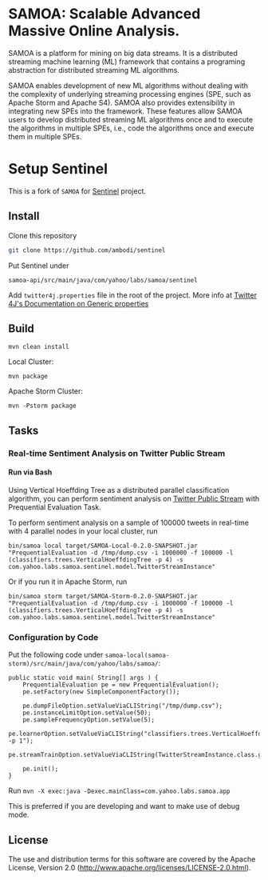 SAMOA: Scalable Advanced Massive Online Analysis.
=================
SAMOA is a platform for mining on big data streams.
It is a distributed streaming machine learning (ML) framework that contains a 
programing abstraction for distributed streaming ML algorithms.

SAMOA enables development of new ML algorithms without dealing with 
the complexity of underlying streaming processing engines (SPE, such 
as Apache Storm and Apache S4). SAMOA also provides extensibility in integrating
new SPEs into the framework. These features allow SAMOA users to develop 
distributed streaming ML algorithms once and to execute the algorithms 
in multiple SPEs, i.e., code the algorithms once and execute them in multiple SPEs.

# Setup Sentinel
This is a fork of ```SAMOA``` for [Sentinel](https://github.com/ambodi/sentinel) project.
  
## Install
Clone this repository
```sh
git clone https://github.com/ambodi/sentinel
```
Put Sentinel under 
```
samoa-api/src/main/java/com/yahoo/labs/samoa/sentinel
```

Add ```twitter4j.properties``` file in the root of the project. More info at [Twitter 4J's Documentation on Generic properties](http://twitter4j.org/en/configuration.html "Title")

## Build

```
mvn clean install
```

Local Cluster: 
```
mvn package 
```

Apache Storm Cluster:
```
mvn -Pstorm package
```


## Tasks

### Real-time Sentiment Analysis on Twitter Public Stream 
#### Run via Bash
Using Vertical Hoeffding Tree as a distributed parallel classification algorithm, you can perform sentiment analysis on [Twitter Public Stream](https://dev.twitter.com/docs/streaming-apis/streams/public) with Prequential Evaluation Task. 

To perform sentiment analysis on a sample of 100000 tweets in real-time with 4 parallel nodes in your local cluster, run

```
bin/samoa local target/SAMOA-Local-0.2.0-SNAPSHOT.jar "PrequentialEvaluation -d /tmp/dump.csv -i 1000000 -f 100000 -l (classifiers.trees.VerticalHoeffdingTree -p 4) -s com.yahoo.labs.samoa.sentinel.model.TwitterStreamInstance"
```

Or if you run it in Apache Storm, run

```
bin/samoa storm target/SAMOA-Storm-0.2.0-SNAPSHOT.jar "PrequentialEvaluation -d /tmp/dump.csv -i 1000000 -f 100000 -l (classifiers.trees.VerticalHoeffdingTree -p 4) -s com.yahoo.labs.samoa.sentinel.model.TwitterStreamInstance"
```
### Configuration by Code
Put the following code under ```samoa-local(samoa-storm)/src/main/java/com/yahoo/labs/samoa/```:

    public static void main( String[] args ) {
        PrequentialEvaluation pe = new PrequentialEvaluation();
        pe.setFactory(new SimpleComponentFactory());

        pe.dumpFileOption.setValueViaCLIString("/tmp/dump.csv");
        pe.instanceLimitOption.setValue(50);
        pe.sampleFrequencyOption.setValue(5);
        pe.learnerOption.setValueViaCLIString("classifiers.trees.VerticalHoeffdingTree -p 1");
        pe.streamTrainOption.setValueViaCLIString(TwitterStreamInstance.class.getName());

        pe.init();
    }

Run ```mvn -X exec:java -Dexec.mainClass=com.yahoo.labs.samoa.app```


This is preferred if you are developing and want to make use of debug mode.  
<!--
  Copyright (c) 2013 Yahoo! Inc. All Rights Reserved.

  Licensed under the Apache License, Version 2.0 (the "License");
  you may not use this file except in compliance with the License.
  You may obtain a copy of the License at

    http://www.apache.org/licenses/LICENSE-2.0

  Unless required by applicable law or agreed to in writing, software
  distributed under the License is distributed on an "AS IS" BASIS,
  WITHOUT WARRANTIES OR CONDITIONS OF ANY KIND, either express or implied.
  See the License for the specific language governing permissions and
  limitations under the License. See accompanying LICENSE file.
-->


## License

The use and distribution terms for this software are covered by the
Apache License, Version 2.0 (http://www.apache.org/licenses/LICENSE-2.0.html).


